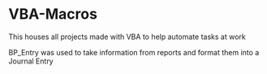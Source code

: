 # VBA-Macros


This houses all projects made with VBA to help automate tasks at work

BP_Entry was used to take information from reports and format them into a Journal Entry

